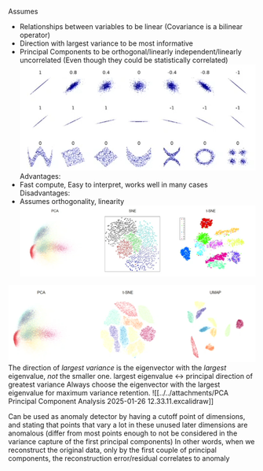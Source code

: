 Assumes
- Relationships between variables to be linear (Covariance is a bilinear operator)
- Direction with largest variance to be most informative
- Principal Components to be orthogonal/linearly independent/linearly uncorrelated (Even though they could be statistically correlated)
![](../../attachments/image/PCA%20Principal%20Component%20Analysis-1737832486236.jpeg)
Advantages:
- Fast compute,  Easy to interpret, works well in many cases
Disadvantages:
- Assumes orthogonality, linearity
![](../../attachments/image/PCA%20Principal%20Component%20Analysis-1737837031031.jpeg)

![](../../attachments/image/PCA%20Principal%20Component%20Analysis-1737837027975.jpeg)
The direction of _largest variance_ is the eigenvector with the _largest_ eigenvalue, _not_ the smaller one.
largest eigenvalue ↔ principal direction of greatest variance
Always choose the eigenvector with the largest eigenvalue for maximum variance retention.
![[../../attachments/PCA Principal Component Analysis 2025-01-26 12.33.11.excalidraw]]


Can be used as anomaly detector by having a cutoff point of dimensions, and stating that points that vary a lot in these unused later dimensions are anomalous (differ from most points enough to not be considered in the variance capture of the first principal components)
In other words, when we reconstruct the original data, only by the first couple of principal components, the reconstruction error/residual correlates to anomaly